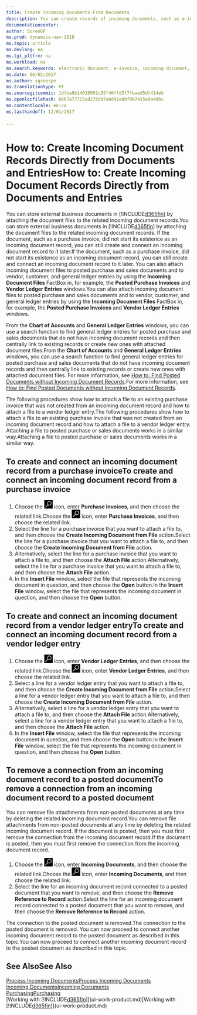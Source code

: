 ```yaml
---
title: Create Incoming Documents From Documents
description: You can create records of incoming documents, such as e-invoices, and manage OCR tasks, eCommerce, and document exchange.
documentationcenter: 
author: SorenGP
ms.prod: dynamics-nav-2018
ms.topic: article
ms.devlang: na
ms.tgt_pltfrm: na
ms.workload: na
ms.search.keywords: electronic document, e-invoice, incoming document, OCR, ecommerce, document exchange, import invoice
ms.date: 06/02/2017
ms.author: sgroespe
ms.translationtype: HT
ms.sourcegitcommit: 1dfba8b14019991c95f40ffd5f7fbaed5df414eb
ms.openlocfilehash: 6667a77725ad276dd7a8d41a0bf9b7415e0a48bc
ms.contentlocale: en-ca
ms.lasthandoff: 12/01/2017

---
```

# <a name="how-to-create-incoming-document-records-directly-from-documents-and-entries"></a><span data-ttu-id="2541d-103">How to: Create Incoming Document Records Directly from Documents and Entries</span><span class="sxs-lookup"><span data-stu-id="2541d-103">How to: Create Incoming Document Records Directly from Documents and Entries</span></span>
<span data-ttu-id="2541d-104">You can store external business documents in [!INCLUDE[d365fin](includes/d365fin_md.md)] by attaching the document files to the related incoming document records.</span><span class="sxs-lookup"><span data-stu-id="2541d-104">You can store external business documents in [!INCLUDE[d365fin](includes/d365fin_md.md)] by attaching the document files to the related incoming document records.</span></span> <span data-ttu-id="2541d-105">If the document, such as a purchase invoice, did not start its existence as an incoming document record, you can still create and connect an incoming document record to it later.</span><span class="sxs-lookup"><span data-stu-id="2541d-105">If the document, such as a purchase invoice, did not start its existence as an incoming document record, you can still create and connect an incoming document record to it later.</span></span> <span data-ttu-id="2541d-106">You can also attach incoming document files to posted purchase and sales documents and to vendor, customer, and general ledger entries by using the **Incoming Document Files** FactBox in, for example, the **Posted Purchase Invoices** and **Vendor Ledger Entries** windows.</span><span class="sxs-lookup"><span data-stu-id="2541d-106">You can also attach incoming document files to posted purchase and sales documents and to vendor, customer, and general ledger entries by using the **Incoming Document Files** FactBox in, for example, the **Posted Purchase Invoices** and **Vendor Ledger Entries** windows.</span></span>

<span data-ttu-id="2541d-107">From the **Chart of Accounts** and **General Ledger Entries** windows, you can use a search function to find general ledger entries for posted purchase and sales documents that do not have incoming document records and then centrally link to existing records or create new ones with attached document files.</span><span class="sxs-lookup"><span data-stu-id="2541d-107">From the **Chart of Accounts** and **General Ledger Entries** windows, you can use a search function to find general ledger entries for posted purchase and sales documents that do not have incoming document records and then centrally link to existing records or create new ones with attached document files.</span></span> <span data-ttu-id="2541d-108">For more information, see [How to: Find Posted Documents without Incoming Document Records](across-how-find-posted-documents-without-income-document-records.md).</span><span class="sxs-lookup"><span data-stu-id="2541d-108">For more information, see [How to: Find Posted Documents without Incoming Document Records](across-how-find-posted-documents-without-income-document-records.md).</span></span>

<span data-ttu-id="2541d-109">The following procedures show how to attach a file to an existing purchase invoice that was not created from an incoming document record and how to attach a file to a vendor ledger entry.</span><span class="sxs-lookup"><span data-stu-id="2541d-109">The following procedures show how to attach a file to an existing purchase invoice that was not created from an incoming document record and how to attach a file to a vendor ledger entry.</span></span> <span data-ttu-id="2541d-110">Attaching a file to posted purchase or sales documents works in a similar way.</span><span class="sxs-lookup"><span data-stu-id="2541d-110">Attaching a file to posted purchase or sales documents works in a similar way.</span></span>

## <a name="to-create-and-connect-an-incoming-document-record-from-a-purchase-invoice"></a><span data-ttu-id="2541d-111">To create and connect an incoming document record from a purchase invoice</span><span class="sxs-lookup"><span data-stu-id="2541d-111">To create and connect an incoming document record from a purchase invoice</span></span>
1. <span data-ttu-id="2541d-112">Choose the ![Search for Page or Report](media/ui-search/search_small.png "Search for Page or Report icon") icon, enter **Purchase Invoices**, and then choose the related link.</span><span class="sxs-lookup"><span data-stu-id="2541d-112">Choose the ![Search for Page or Report](media/ui-search/search_small.png "Search for Page or Report icon") icon, enter **Purchase Invoices**, and then choose the related link.</span></span>
2. <span data-ttu-id="2541d-113">Select the line for a purchase invoice that you want to attach a file to, and then choose the **Create Incoming Document from File** action.</span><span class="sxs-lookup"><span data-stu-id="2541d-113">Select the line for a purchase invoice that you want to attach a file to, and then choose the **Create Incoming Document from File** action.</span></span>
3. <span data-ttu-id="2541d-114">Alternatively, select the line for a purchase invoice that you want to attach a file to, and then choose the **Attach File** action.</span><span class="sxs-lookup"><span data-stu-id="2541d-114">Alternatively, select the line for a purchase invoice that you want to attach a file to, and then choose the **Attach File** action.</span></span>
4. <span data-ttu-id="2541d-115">In the **Insert File** window, select the file that represents the incoming document in question, and then choose the **Open** button.</span><span class="sxs-lookup"><span data-stu-id="2541d-115">In the **Insert File** window, select the file that represents the incoming document in question, and then choose the **Open** button.</span></span>

## <a name="to-create-and-connect-an-incoming-document-record-from-a-vendor-ledger-entry"></a><span data-ttu-id="2541d-116">To create and connect an incoming document record from a vendor ledger entry</span><span class="sxs-lookup"><span data-stu-id="2541d-116">To create and connect an incoming document record from a vendor ledger entry</span></span>
1. <span data-ttu-id="2541d-117">Choose the ![Search for Page or Report](media/ui-search/search_small.png "Search for Page or Report icon") icon, enter **Vendor Ledger Entries**, and then choose the related link.</span><span class="sxs-lookup"><span data-stu-id="2541d-117">Choose the ![Search for Page or Report](media/ui-search/search_small.png "Search for Page or Report icon") icon, enter **Vendor Ledger Entries**, and then choose the related link.</span></span>
2. <span data-ttu-id="2541d-118">Select a line for a vendor ledger entry that you want to attach a file to, and then choose the **Create Incoming Document from File** action.</span><span class="sxs-lookup"><span data-stu-id="2541d-118">Select a line for a vendor ledger entry that you want to attach a file to, and then choose the **Create Incoming Document from File** action.</span></span>
3. <span data-ttu-id="2541d-119">Alternatively, select a line for a vendor ledger entry that you want to attach a file to, and then choose the **Attach File** action.</span><span class="sxs-lookup"><span data-stu-id="2541d-119">Alternatively, select a line for a vendor ledger entry that you want to attach a file to, and then choose the **Attach File** action.</span></span>
4. <span data-ttu-id="2541d-120">In the **Insert File** window, select the file that represents the incoming document in question, and then choose the **Open** button.</span><span class="sxs-lookup"><span data-stu-id="2541d-120">In the **Insert File** window, select the file that represents the incoming document in question, and then choose the **Open** button.</span></span>

## <a name="to-remove-a-connection-from-an-incoming-document-record-to-a-posted-document"></a><span data-ttu-id="2541d-121">To remove a connection from an incoming document record to a posted document</span><span class="sxs-lookup"><span data-stu-id="2541d-121">To remove a connection from an incoming document record to a posted document</span></span>
<span data-ttu-id="2541d-122">You can remove file attachments from non-posted documents at any time by deleting the related incoming document record.</span><span class="sxs-lookup"><span data-stu-id="2541d-122">You can remove file attachments from non-posted documents at any time by deleting the related incoming document record.</span></span> <span data-ttu-id="2541d-123">If the document is posted, then you must first remove the connection from the incoming document record.</span><span class="sxs-lookup"><span data-stu-id="2541d-123">If the document is posted, then you must first remove the connection from the incoming document record.</span></span>

1. <span data-ttu-id="2541d-124">Choose the ![Search for Page or Report](media/ui-search/search_small.png "Search for Page or Report icon") icon, enter **Incoming Documents**, and then choose the related link.</span><span class="sxs-lookup"><span data-stu-id="2541d-124">Choose the ![Search for Page or Report](media/ui-search/search_small.png "Search for Page or Report icon") icon, enter **Incoming Documents**, and then choose the related link.</span></span>
2. <span data-ttu-id="2541d-125">Select the line for an incoming document record connected to a posted document that you want to remove, and then choose the **Remove Reference to Record** action.</span><span class="sxs-lookup"><span data-stu-id="2541d-125">Select the line for an incoming document record connected to a posted document that you want to remove, and then choose the **Remove Reference to Record** action.</span></span>

<span data-ttu-id="2541d-126">The connection to the posted document is removed.</span><span class="sxs-lookup"><span data-stu-id="2541d-126">The connection to the posted document is removed.</span></span> <span data-ttu-id="2541d-127">You can now proceed to connect another incoming document record to the posted document as described in this topic.</span><span class="sxs-lookup"><span data-stu-id="2541d-127">You can now proceed to connect another incoming document record to the posted document as described in this topic.</span></span>

## <a name="see-also"></a><span data-ttu-id="2541d-128">See Also</span><span class="sxs-lookup"><span data-stu-id="2541d-128">See Also</span></span>
[<span data-ttu-id="2541d-129">Process Incoming Documents</span><span class="sxs-lookup"><span data-stu-id="2541d-129">Process Incoming Documents</span></span>](across-process-income-documents.md)  
[<span data-ttu-id="2541d-130">Incoming Documents</span><span class="sxs-lookup"><span data-stu-id="2541d-130">Incoming Documents</span></span>](across-income-documents.md)  
[<span data-ttu-id="2541d-131">Purchasing</span><span class="sxs-lookup"><span data-stu-id="2541d-131">Purchasing</span></span>](purchasing-manage-purchasing.md)  
<span data-ttu-id="2541d-132">[Working with [!INCLUDE[d365fin](includes/d365fin_md.md)]](ui-work-product.md)</span><span class="sxs-lookup"><span data-stu-id="2541d-132">[Working with [!INCLUDE[d365fin](includes/d365fin_md.md)]](ui-work-product.md)</span></span>

